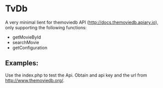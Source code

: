 TvDb
====

A very minimal lient for themoviedb API (http://docs.themoviedb.apiary.io), only supporting the following functions:
 - getMovieById
 - searchMovie
 - getConfiguration

Examples:
---------

Use the index.php to test the Api. Obtain and api key and the url from http://www.themoviedb.org/.
